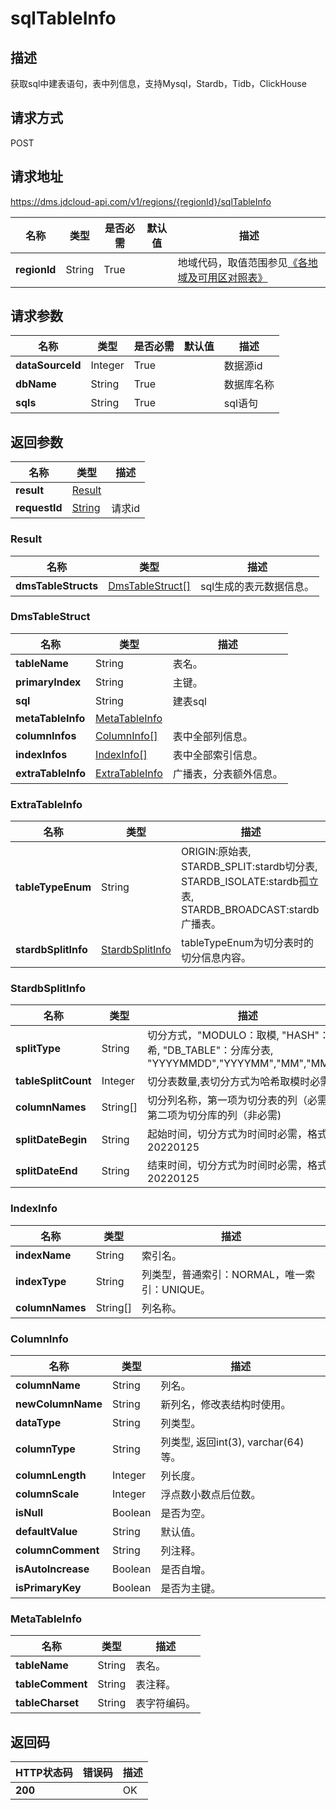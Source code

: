 # sqlTableInfo


## 描述
获取sql中建表语句，表中列信息，支持Mysql，Stardb，Tidb，ClickHouse

## 请求方式
POST

## 请求地址
https://dms.jdcloud-api.com/v1/regions/{regionId}/sqlTableInfo

|名称|类型|是否必需|默认值|描述|
|---|---|---|---|---|
|**regionId**|String|True| |地域代码，取值范围参见[《各地域及可用区对照表》](../Enum-Definitions/Regions-AZ.md)|

## 请求参数
|名称|类型|是否必需|默认值|描述|
|---|---|---|---|---|
|**dataSourceId**|Integer|True| |数据源id|
|**dbName**|String|True| |数据库名称|
|**sqls**|String|True| |sql语句|


## 返回参数
|名称|类型|描述|
|---|---|---|
|**result**|[Result](sqltableinfo#result)| |
|**requestId**|[String](sqltableinfo#result)|请求id|

### <div id="result">Result</div>
|名称|类型|描述|
|---|---|---|
|**dmsTableStructs**|[DmsTableStruct[]](sqltableinfo#dmstablestruct)|sql生成的表元数据信息。|
### <div id="dmstablestruct">DmsTableStruct</div>
|名称|类型|描述|
|---|---|---|
|**tableName**|String|表名。|
|**primaryIndex**|String|主键。|
|**sql**|String|建表sql|
|**metaTableInfo**|[MetaTableInfo](sqltableinfo#metatableinfo)| |
|**columnInfos**|[ColumnInfo[]](sqltableinfo#columninfo)|表中全部列信息。|
|**indexInfos**|[IndexInfo[]](sqltableinfo#indexinfo)|表中全部索引信息。|
|**extraTableInfo**|[ExtraTableInfo](sqltableinfo#extratableinfo)|广播表，分表额外信息。|
### <div id="extratableinfo">ExtraTableInfo</div>
|名称|类型|描述|
|---|---|---|
|**tableTypeEnum**|String|ORIGIN:原始表, STARDB_SPLIT:stardb切分表, STARDB_ISOLATE:stardb孤立表, STARDB_BROADCAST:stardb广播表。|
|**stardbSplitInfo**|[StardbSplitInfo](sqltableinfo#stardbsplitinfo)|tableTypeEnum为切分表时的切分信息内容。|
### <div id="stardbsplitinfo">StardbSplitInfo</div>
|名称|类型|描述|
|---|---|---|
|**splitType**|String|切分方式，"MODULO：取模, "HASH"：哈希, "DB_TABLE"：分库分表, "YYYYMMDD","YYYYMM","MM","MMDD"|
|**tableSplitCount**|Integer|切分表数量,表切分方式为哈希取模时必需|
|**columnNames**|String[]|切分列名称，第一项为切分表的列（必需），第二项为切分库的列（非必需)|
|**splitDateBegin**|String|起始时间，切分方式为时间时必需，格式为20220125|
|**splitDateEnd**|String|结束时间，切分方式为时间时必需，格式为20220125|
### <div id="indexinfo">IndexInfo</div>
|名称|类型|描述|
|---|---|---|
|**indexName**|String|索引名。|
|**indexType**|String|列类型，普通索引：NORMAL，唯一索引：UNIQUE。|
|**columnNames**|String[]|列名称。|
### <div id="columninfo">ColumnInfo</div>
|名称|类型|描述|
|---|---|---|
|**columnName**|String|列名。|
|**newColumnName**|String|新列名，修改表结构时使用。|
|**dataType**|String|列类型。|
|**columnType**|String|列类型, 返回int(3), varchar(64)等。|
|**columnLength**|Integer|列长度。|
|**columnScale**|Integer|浮点数小数点后位数。|
|**isNull**|Boolean|是否为空。|
|**defaultValue**|String|默认值。|
|**columnComment**|String|列注释。|
|**isAutoIncrease**|Boolean|是否自增。|
|**isPrimaryKey**|Boolean|是否为主键。|
### <div id="metatableinfo">MetaTableInfo</div>
|名称|类型|描述|
|---|---|---|
|**tableName**|String|表名。|
|**tableComment**|String|表注释。|
|**tableCharset**|String|表字符编码。|

## 返回码
|HTTP状态码|错误码|描述|
|---|---|---|
|**200**||OK|
